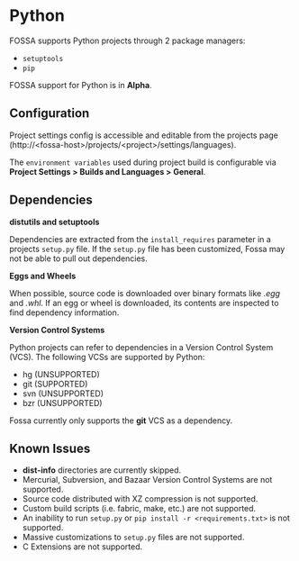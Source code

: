 # Python

FOSSA supports Python projects through 2 package managers:

- `setuptools`
- `pip`

FOSSA support for Python is in **Alpha**.

## Configuration

Project settings config is accessible and editable from the projects page (http://&lt;fossa-host&gt;/projects/&lt;project&gt;/settings/languages).

The `environment variables` used during project build is configurable via **Project Settings > Builds and Languages > General**.

## Dependencies

**distutils and setuptools**

Dependencies are extracted from the `install_requires` parameter in a projects `setup.py` file. If the `setup.py` file has been customized, Fossa may not be able to pull out dependencies.

**Eggs and Wheels**

When possible, source code is downloaded over binary formats like *.egg* and *.whl*. If an egg or wheel is downloaded, its contents are inspected to find dependency information.

**Version Control Systems**

Python projects can refer to dependencies in a Version Control System (VCS). The following VCSs are supported by Python:

- hg (UNSUPPORTED)
- git (SUPPORTED)
- svn (UNSUPPORTED)
- bzr (UNSUPPORTED)

Fossa currently only supports the **git** VCS as a dependency.

## Known Issues

- **dist-info** directories are currently skipped.
- Mercurial, Subversion, and Bazaar Version Control Systems are not supported.
- Source code distributed with XZ compression is not supported.
- Custom build scripts (i.e. fabric, make, etc.) are not supported.
- An inability to run `setup.py` or `pip install -r <requirements.txt>` is not supported.
- Massive customizations to `setup.py` files are not supported.
- C Extensions are not supported.

